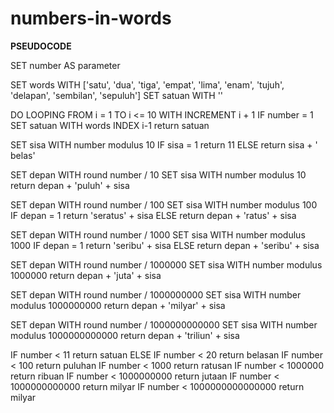 # numbers-in-words

**PSEUDOCODE**

SET number AS parameter

  SET words WITH ['satu', 'dua', 'tiga', 'empat', 'lima', 'enam', 'tujuh', 'delapan', 'sembilan', 'sepuluh']
  SET satuan WITH ''

  DO LOOPING FROM i = 1 TO i <= 10 WITH INCREMENT i + 1
    IF number = 1
      SET satuan WITH words INDEX i-1
      return satuan

  SET sisa WITH number modulus 10
    IF sisa = 1
      return 11
    ELSE
      return sisa + ' belas'

  SET depan WITH round number / 10
  SET sisa WITH number modulus 10
    return depan + 'puluh' + sisa

  SET depan WITH round number / 100
  SET sisa WITH number modulus 100
    IF depan = 1
      return 'seratus' + sisa
    ELSE
      return depan + 'ratus' + sisa

  SET depan WITH round number / 1000
  SET sisa WITH number modulus 1000
    IF depan = 1
      return 'seribu' + sisa
    ELSE
      return depan + 'seribu' + sisa

  SET depan WITH round number / 1000000
  SET sisa WITH number modulus 1000000
    return depan + 'juta' + sisa

  SET depan WITH round number / 1000000000
  SET sisa WITH number modulus 1000000000
    return depan + 'milyar' + sisa

  SET depan WITH round number / 1000000000000
  SET sisa WITH number modulus 1000000000000
    return depan + 'triliun' + sisa

IF number < 11
  return satuan
  ELSE
    IF number < 20
      return belasan
    IF number < 100
      return puluhan
    IF number < 1000
      return ratusan
    IF number < 1000000
      return ribuan
    IF number < 1000000000
      return jutaan
    IF number < 1000000000000
      return milyar
    IF number < 1000000000000000
      return milyar
